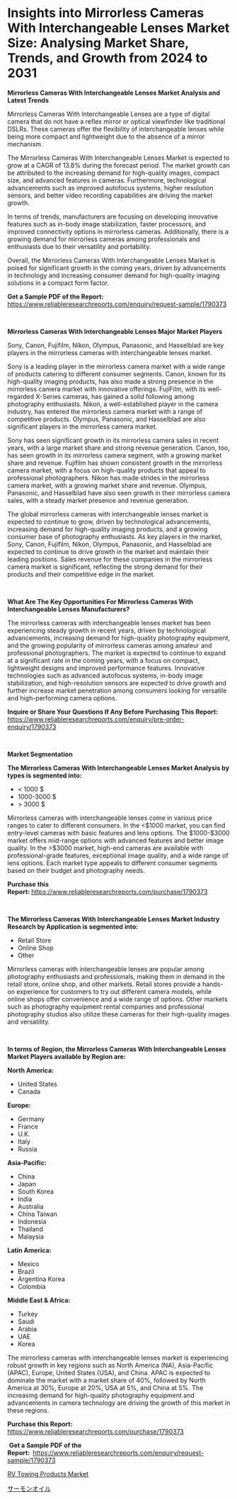 <p><h1>Insights into Mirrorless Cameras With Interchangeable Lenses Market Size: Analysing Market Share, Trends, and Growth from 2024 to 2031</h1></p><p><strong>Mirrorless Cameras With Interchangeable Lenses Market Analysis and Latest Trends</strong></p>
<p><p>Mirrorless Cameras With Interchangeable Lenses are a type of digital camera that do not have a reflex mirror or optical viewfinder like traditional DSLRs. These cameras offer the flexibility of interchangeable lenses while being more compact and lightweight due to the absence of a mirror mechanism.</p><p>The Mirrorless Cameras With Interchangeable Lenses Market is expected to grow at a CAGR of 13.8% during the forecast period. The market growth can be attributed to the increasing demand for high-quality images, compact size, and advanced features in cameras. Furthermore, technological advancements such as improved autofocus systems, higher resolution sensors, and better video recording capabilities are driving the market growth.</p><p>In terms of trends, manufacturers are focusing on developing innovative features such as in-body image stabilization, faster processors, and improved connectivity options in mirrorless cameras. Additionally, there is a growing demand for mirrorless cameras among professionals and enthusiasts due to their versatility and portability.</p><p>Overall, the Mirrorless Cameras With Interchangeable Lenses Market is poised for significant growth in the coming years, driven by advancements in technology and increasing consumer demand for high-quality imaging solutions in a compact form factor.</p></p>
<p><strong>Get a Sample PDF of the Report:&nbsp;</strong> <a href="https://www.reliableresearchreports.com/enquiry/request-sample/1790373">https://www.reliableresearchreports.com/enquiry/request-sample/1790373</a></p>
<p>&nbsp;</p>
<p><strong>Mirrorless Cameras With Interchangeable Lenses Major Market Players</strong></p>
<p><p>Sony, Canon, Fujifilm, Nikon, Olympus, Panasonic, and Hasselblad are key players in the mirrorless cameras with interchangeable lenses market.</p><p>Sony is a leading player in the mirrorless camera market with a wide range of products catering to different consumer segments. Canon, known for its high-quality imaging products, has also made a strong presence in the mirrorless camera market with innovative offerings. FujiFilm, with its well-regarded X-Series cameras, has gained a solid following among photography enthusiasts. Nikon, a well-established player in the camera industry, has entered the mirrorless camera market with a range of competitive products. Olympus, Panasonic, and Hasselblad are also significant players in the mirrorless camera market.</p><p>Sony has seen significant growth in its mirrorless camera sales in recent years, with a large market share and strong revenue generation. Canon, too, has seen growth in its mirrorless camera segment, with a growing market share and revenue. Fujifilm has shown consistent growth in the mirrorless camera market, with a focus on high-quality products that appeal to professional photographers. Nikon has made strides in the mirrorless camera market, with a growing market share and revenue. Olympus, Panasonic, and Hasselblad have also seen growth in their mirrorless camera sales, with a steady market presence and revenue generation.</p><p>The global mirrorless cameras with interchangeable lenses market is expected to continue to grow, driven by technological advancements, increasing demand for high-quality imaging products, and a growing consumer base of photography enthusiasts. As key players in the market, Sony, Canon, Fujifilm, Nikon, Olympus, Panasonic, and Hasselblad are expected to continue to drive growth in the market and maintain their leading positions. Sales revenue for these companies in the mirrorless camera market is significant, reflecting the strong demand for their products and their competitive edge in the market.</p></p>
<p>&nbsp;</p>
<p><strong>What Are The Key Opportunities For Mirrorless Cameras With Interchangeable Lenses Manufacturers?</strong></p>
<p><p>The mirrorless cameras with interchangeable lenses market has been experiencing steady growth in recent years, driven by technological advancements, increasing demand for high-quality photography equipment, and the growing popularity of mirrorless cameras among amateur and professional photographers. The market is expected to continue to expand at a significant rate in the coming years, with a focus on compact, lightweight designs and improved performance features. Innovative technologies such as advanced autofocus systems, in-body image stabilization, and high-resolution sensors are expected to drive growth and further increase market penetration among consumers looking for versatile and high-performing camera options.</p></p>
<p><strong>Inquire or Share Your Questions If Any Before Purchasing This Report:</strong> <a href="https://www.reliableresearchreports.com/enquiry/pre-order-enquiry/1790373">https://www.reliableresearchreports.com/enquiry/pre-order-enquiry/1790373</a></p>
<p>&nbsp;</p>
<p><strong>Market Segmentation</strong></p>
<p><strong>The Mirrorless Cameras With Interchangeable Lenses Market Analysis by types is segmented into:</strong></p>
<p><ul><li>< 1000 $</li><li>1000-3000 $</li><li>> 3000 $</li></ul></p>
<p><p>Mirrorless cameras with interchangeable lenses come in various price ranges to cater to different consumers. In the <$1000 market, you can find entry-level cameras with basic features and lens options. The $1000-$3000 market offers mid-range options with advanced features and better image quality. In the >$3000 market, high-end cameras are available with professional-grade features, exceptional image quality, and a wide range of lens options. Each market type appeals to different consumer segments based on their budget and photography needs.</p></p>
<p><strong>Purchase this Report:&nbsp;</strong><a href="https://www.reliableresearchreports.com/purchase/1790373">https://www.reliableresearchreports.com/purchase/1790373</a></p>
<p>&nbsp;</p>
<p><strong>The Mirrorless Cameras With Interchangeable Lenses Market Industry Research by Application is segmented into:</strong></p>
<p><ul><li>Retail Store</li><li>Online Shop</li><li>Other</li></ul></p>
<p><p>Mirrorless cameras with interchangeable lenses are popular among photography enthusiasts and professionals, making them in demand in the retail store, online shop, and other markets. Retail stores provide a hands-on experience for customers to try out different camera models, while online shops offer convenience and a wide range of options. Other markets such as photography equipment rental companies and professional photography studios also utilize these cameras for their high-quality images and versatility.</p></p>
<p>&nbsp;</p>
<p><strong>In terms of Region, the Mirrorless Cameras With Interchangeable Lenses Market Players available by Region are:</strong></p>
<p>
    <p> <strong> North America: </strong>
        <ul>
            <li>United States</li>
            <li>Canada</li>
        </ul>
        </p> 
    <p> <strong> Europe: </strong>
        <ul>
            <li>Germany</li>
            <li>France</li>
            <li>U.K.</li>
            <li>Italy</li>
            <li>Russia</li>
        </ul>
        </p> 
    <p> <strong> Asia-Pacific: </strong>
        <ul>
            <li>China</li>
            <li>Japan</li>
            <li>South Korea</li>
            <li>India</li>
            <li>Australia</li>
            <li>China Taiwan</li>
            <li>Indonesia</li>
            <li>Thailand</li>
            <li>Malaysia</li>
        </ul>
        </p> 
    <p> <strong> Latin America: </strong>
        <ul>
            <li>Mexico</li>
            <li>Brazil</li>
            <li>Argentina Korea</li>
            <li>Colombia</li>
        </ul>
        </p> 
    <p> <strong> Middle East & Africa: </strong>
        <ul>
            <li>Turkey</li>
            <li>Saudi</li>
            <li>Arabia</li>
            <li>UAE</li>
            <li>Korea</li>
        </ul>
    </p>
    </p>
<p><p>The mirrorless cameras with interchangeable lenses market is experiencing robust growth in key regions such as North America (NA), Asia-Pacific (APAC), Europe, United States (USA), and China. APAC is expected to dominate the market with a market share of 40%, followed by North America at 30%, Europe at 20%, USA at 5%, and China at 5%. The increasing demand for high-quality photography equipment and advancements in camera technology are driving the growth of this market in these regions.</p></p>
<p><strong>Purchase this Report: </strong><a href="https://www.reliableresearchreports.com/purchase/1790373">https://www.reliableresearchreports.com/purchase/1790373</a></p>
<p>&nbsp;<strong>Get a Sample PDF of the Report:&nbsp;&nbsp;</strong><a href="https://www.reliableresearchreports.com/enquiry/request-sample/1790373">https://www.reliableresearchreports.com/enquiry/request-sample/1790373</a></p>
<p><strong></strong></p>
<p><p><a href="https://metal-farmhouse-e95.notion.site/RV-Towing-Products-Market-Research-Report-The-Key-To-Successful-Business-Strategy-Forecasted-for-Pe-7a3ef124fde54613890194587725ed4b">RV Towing Products Market</a></p><p><a href="https://medium.com/@amarart56456/%E3%82%B5%E3%83%BC%E3%83%A2%E3%83%B3%E3%82%AA%E3%82%A4%E3%83%AB%E5%B8%82%E5%A0%B4%E3%81%AF-%E5%B8%82%E5%A0%B4%E3%82%B7%E3%82%A7%E3%82%A2-%E3%82%B5%E3%82%A4%E3%82%BA-%E3%81%8A%E3%82%88%E3%81%B32031%E5%B9%B4%E3%81%BE%E3%81%A7%E3%81%AE%E4%BA%88%E6%B8%AC%E3%81%AB%E7%84%A6%E7%82%B9%E3%82%92%E5%BD%93%E3%81%A6%E3%81%A6%E3%81%84%E3%81%BE%E3%81%99-d51a3d55690d">サーモンオイル</a></p></p>